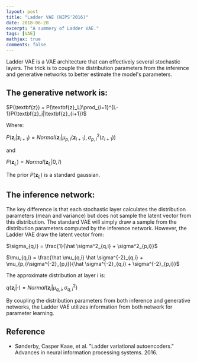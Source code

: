 ```yaml
---
layout: post
title: "Ladder VAE (NIPS'2016)"
date: 2018-06-20
excerpt: "A summery of Ladder VAE."
tags: [VAE]
mathjax: true
comments: false
---
```


Ladder VAE is a VAE architecture that can effectively several stochastic layers. The trick is to couple the distribution parameters from the inference and generative networks to better estimate the model's parameters.

## The generative network is:

$P(\textbf{z}) = P(\textbf{z}_L)\prod_{i=1}^{L-1}P(\textbf{z}_i|\textbf{z}_{i+1})$

Where:

$P(\textbf{z}_i|\textbf{z}_{i+1}) = Normal(\textbf{z}_i|\mu_{p,i}(\textbf{z}_{i+1}), \sigma^2_{p,i}(z_{i+1}))$

and

$P(\textbf{z}_L) = Normal(\textbf{z}_L|0, I)$

The prior $P(\textbf{z}_L)$ is a standard gaussian.

## The inference network:

The key difference is that each stochastic layer calculates the distribution parameters (mean and variance) but does not sample the latent vector from this distribution. The standard VAE will simply draw a sample from the distribution parameters computed by the inference network. However, the Ladder VAE draw the latent vector from:

$\sigma_{q,i} = \frac{1}{\hat \sigma^2_{q,i} + \sigma^2_{p,i}}$

$\mu_{q,i} = \frac{\hat \mu_{q,i} \hat \sigma^{-2}_{q,i} + \mu_{p,i}\sigma^{-2}_{p,i}}{\hat \sigma^{-2}_{q,i} + \sigma^{-2}_{p,i}}$

The approximate distribution at layer i is:

$q(\textbf{z}_i|\cdot) = Normal(\textbf{z}_i|\mu_{q,i},\sigma^2_{q,i})$

By coupling the distribution parameters from both inference and generative networks, the Ladder VAE utilizes information from both network for parameter learning.

## Reference
* Sønderby, Casper Kaae, et al. "Ladder variational autoencoders." Advances in neural information processing systems. 2016.
